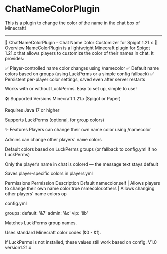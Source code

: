 # ChatNameColorPlugin
This is a plugin to change the color of the name in the chat box of Minecraft!
______________________________________________________________________________________________
🌈 ChatNameColorPlugin - Chat Name Color Customizer for Spigot 1.21.x
📌 Overview
NameColorPlugin is a lightweight Minecraft plugin for Spigot 1.21.x that allows players to customize the color of their names in chat.
It provides:

✅ Player-controlled name color changes using /namecolor
✅ Default name colors based on groups (using LuckPerms or a simple config fallback)
✅ Persistent per-player color settings, saved even after server restarts

Works with or without LuckPerms. Easy to set up, simple to use!

🛠 Supported Versions
Minecraft 1.21.x (Spigot or Paper)

Requires Java 17 or higher

Supports LuckPerms (optional, for group colors)

✨ Features
Players can change their own name color using /namecolor

Admins can change other players' name colors

Default colors based on LuckPerms groups (or fallback to config.yml if no LuckPerms)

Only the player’s name in chat is colored — the message text stays default

Saves player-specific colors in players.yml

Permissions
Permission	Description	Default
namecolor.self	    | Allows players to change their own name color	true
namecolor.others	| Allows changing other players' name colors	op


config.yml

groups:
  default: '&7'
  admin: '&c'
  vip: '&b'

Matches LuckPerms group names.

Uses standard Minecraft color codes (&0 - &f).

If LuckPerms is not installed, these values still work based on config.
V1.0 version1.21.x

